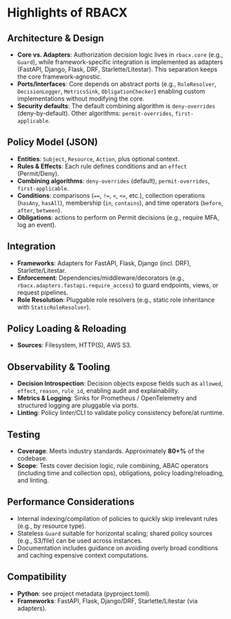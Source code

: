 # Highlights of RBACX

## Architecture & Design

- **Core vs. Adapters**: Authorization decision logic lives in `rbacx.core` (e.g., `Guard`), while framework-specific integration is implemented as adapters (FastAPI, Django, Flask, DRF, Starlette/Litestar). This separation keeps the core framework‑agnostic.
- **Ports/Interfaces**: Core depends on abstract ports (e.g., `RoleResolver`, `DecisionLogger`, `MetricsSink`, `ObligationChecker`) enabling custom implementations without modifying the core.
- **Security defaults**: The default combining algorithm is `deny-overrides` (deny-by-default). Other algorithms: `permit-overrides`, `first-applicable`.

## Policy Model (JSON)

- **Entities**: `Subject`, `Resource`, `Action`, plus optional context.
- **Rules & Effects**: Each rule defines conditions and an `effect` (Permit/Deny).
- **Combining algorithms**: `deny-overrides` (default), `permit-overrides`, `first-applicable`.
- **Conditions**: comparisons (`==`, `!=`, `<`, `<=`, etc.), collection operations (`hasAny`, `hasAll`), membership (`in`, `contains`), and time operators (`before`, `after`, `between`).
- **Obligations**: actions to perform on Permit decisions (e.g., require MFA, log an event).

## Integration

- **Frameworks**: Adapters for FastAPI, Flask, Django (incl. DRF), Starlette/Litestar.
- **Enforcement**: Dependencies/middleware/decorators (e.g., `rbacx.adapters.fastapi.require_access`) to guard endpoints, views, or request pipelines.
- **Role Resolution**: Pluggable role resolvers (e.g., static role inheritance with `StaticRoleResolver`).

## Policy Loading & Reloading

- **Sources**: Filesystem, HTTP(S), AWS S3.

## Observability & Tooling

- **Decision Introspection**: Decision objects expose fields such as `allowed`, `effect`, `reason`, `rule_id`, enabling audit and explainability.
- **Metrics & Logging**: Sinks for Prometheus / OpenTelemetry and structured logging are pluggable via ports.
- **Linting**: Policy linter/CLI to validate policy consistency before/at runtime.

## Testing

- **Coverage**: Meets industry standards. Approximately **80+%** of the codebase.  
- **Scope**: Tests cover decision logic, rule combining, ABAC operators (including time and collection ops), obligations, policy loading/reloading, and linting.

## Performance Considerations

- Internal indexing/compilation of policies to quickly skip irrelevant rules (e.g., by resource type).
- Stateless `Guard` suitable for horizontal scaling; shared policy sources (e.g., S3/file) can be used across instances.
- Documentation includes guidance on avoiding overly broad conditions and caching expensive context computations.

## Compatibility

- **Python**: see project metadata (pyproject.toml).
- **Frameworks**: FastAPI, Flask, Django/DRF, Starlette/Litestar (via adapters).
